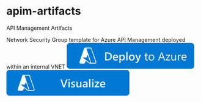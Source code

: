 # apim-artifacts
API Management Artifacts

Network Security Group template for Azure API Management deployed within an internal VNET 
[![Deploy To Azure](https://raw.githubusercontent.com/Azure/azure-quickstart-templates/master/1-CONTRIBUTION-GUIDE/images/deploytoazure.svg?sanitize=true)](https://portal.azure.com/#create/Microsoft.Template/uri/https%3A%2F%2Fraw.githubusercontent.com%2Ffegonfe%2Fapim-artifacts%2Fmain%2Fnsg-apim-internal.json)
[![Visualize](https://raw.githubusercontent.com/Azure/azure-quickstart-templates/master/1-CONTRIBUTION-GUIDE/images/visualizebutton.svg?sanitize=true)](http://armviz.io/#/?load=https%3A%2F%2Fraw.githubusercontent.com%2Ffegonfe%2Fapim-artifacts%2Fmain%2Fnsg-apim-internal.json)
